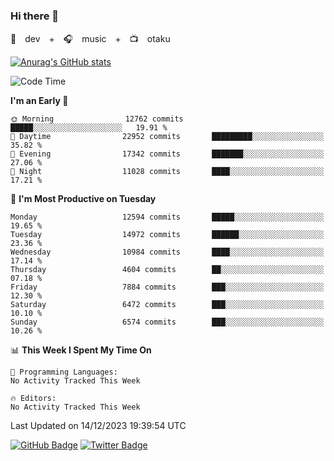 ### Hi there 👋

🚀　dev　+　🎧　music　+　📺　otaku


[![Anurag's GitHub stats](https://github-readme-stats.vercel.app/api?username=koheitasaka&count_private=true&show_icons=true&theme=monokai)](https://github.com/koheitasaka/github-readme-stats)

<!--START_SECTION:waka-->
![Code Time](http://img.shields.io/badge/Code%20Time-1%2C161%20hrs%2023%20mins-blue)

**I'm an Early 🐤** 

```text
🌞 Morning                12762 commits       █████░░░░░░░░░░░░░░░░░░░░   19.91 % 
🌆 Daytime                22952 commits       █████████░░░░░░░░░░░░░░░░   35.82 % 
🌃 Evening                17342 commits       ███████░░░░░░░░░░░░░░░░░░   27.06 % 
🌙 Night                  11028 commits       ████░░░░░░░░░░░░░░░░░░░░░   17.21 % 
```
📅 **I'm Most Productive on Tuesday** 

```text
Monday                   12594 commits       █████░░░░░░░░░░░░░░░░░░░░   19.65 % 
Tuesday                  14972 commits       ██████░░░░░░░░░░░░░░░░░░░   23.36 % 
Wednesday                10984 commits       ████░░░░░░░░░░░░░░░░░░░░░   17.14 % 
Thursday                 4604 commits        ██░░░░░░░░░░░░░░░░░░░░░░░   07.18 % 
Friday                   7884 commits        ███░░░░░░░░░░░░░░░░░░░░░░   12.30 % 
Saturday                 6472 commits        ███░░░░░░░░░░░░░░░░░░░░░░   10.10 % 
Sunday                   6574 commits        ███░░░░░░░░░░░░░░░░░░░░░░   10.26 % 
```


📊 **This Week I Spent My Time On** 

```text
💬 Programming Languages: 
No Activity Tracked This Week

🔥 Editors: 
No Activity Tracked This Week
```


 Last Updated on 14/12/2023 19:39:54 UTC
<!--END_SECTION:waka-->

[![GitHub Badge](https://img.shields.io/badge/GitHub-100000?style=for-the-badge&logo=github&logoColor=white)](https://github.com/koheitasaka)
[![Twitter Badge](https://img.shields.io/badge/Twitter-1DA1F2?style=for-the-badge&logo=twitter&logoColor=white)](https://twitter.com/sleep_asleep_)
